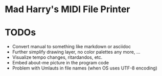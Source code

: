 # Mad Harry's MIDI File Printer

# TODOs
* Convert manual to something like markdown or asciidoc
* Further simplify drawing layer, no color palettes any more, ...
* Visualize tempo changes, ritardandos, etc.
* Embed about-me picture in the program code
* Problem with Umlauts in file names (when OS uses UTF-8 encoding)
